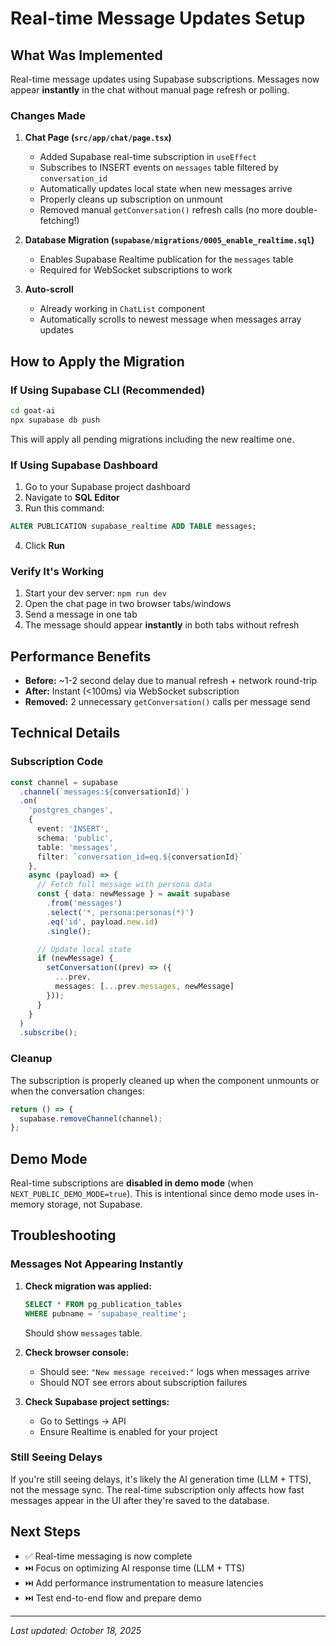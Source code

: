 # Real-time Message Updates Setup

## What Was Implemented

Real-time message updates using Supabase subscriptions. Messages now appear **instantly** in the chat without manual page refresh or polling.

### Changes Made

1. **Chat Page (`src/app/chat/page.tsx`)**
   - Added Supabase real-time subscription in `useEffect`
   - Subscribes to INSERT events on `messages` table filtered by `conversation_id`
   - Automatically updates local state when new messages arrive
   - Properly cleans up subscription on unmount
   - Removed manual `getConversation()` refresh calls (no more double-fetching!)

2. **Database Migration (`supabase/migrations/0005_enable_realtime.sql`)**
   - Enables Supabase Realtime publication for the `messages` table
   - Required for WebSocket subscriptions to work

3. **Auto-scroll**
   - Already working in `ChatList` component
   - Automatically scrolls to newest message when messages array updates

## How to Apply the Migration

### If Using Supabase CLI (Recommended)

```bash
cd goat-ai
npx supabase db push
```

This will apply all pending migrations including the new realtime one.

### If Using Supabase Dashboard

1. Go to your Supabase project dashboard
2. Navigate to **SQL Editor**
3. Run this command:

```sql
ALTER PUBLICATION supabase_realtime ADD TABLE messages;
```

4. Click **Run**

### Verify It's Working

1. Start your dev server: `npm run dev`
2. Open the chat page in two browser tabs/windows
3. Send a message in one tab
4. The message should appear **instantly** in both tabs without refresh

## Performance Benefits

- **Before:** ~1-2 second delay due to manual refresh + network round-trip
- **After:** Instant (<100ms) via WebSocket subscription
- **Removed:** 2 unnecessary `getConversation()` calls per message send

## Technical Details

### Subscription Code

```typescript
const channel = supabase
  .channel(`messages:${conversationId}`)
  .on(
    'postgres_changes',
    {
      event: 'INSERT',
      schema: 'public',
      table: 'messages',
      filter: `conversation_id=eq.${conversationId}`
    },
    async (payload) => {
      // Fetch full message with persona data
      const { data: newMessage } = await supabase
        .from('messages')
        .select('*, persona:personas(*)')
        .eq('id', payload.new.id)
        .single();

      // Update local state
      if (newMessage) {
        setConversation((prev) => ({
          ...prev,
          messages: [...prev.messages, newMessage]
        }));
      }
    }
  )
  .subscribe();
```

### Cleanup

The subscription is properly cleaned up when the component unmounts or when the conversation changes:

```typescript
return () => {
  supabase.removeChannel(channel);
};
```

## Demo Mode

Real-time subscriptions are **disabled in demo mode** (when `NEXT_PUBLIC_DEMO_MODE=true`). This is intentional since demo mode uses in-memory storage, not Supabase.

## Troubleshooting

### Messages Not Appearing Instantly

1. **Check migration was applied:**
   ```sql
   SELECT * FROM pg_publication_tables 
   WHERE pubname = 'supabase_realtime';
   ```
   Should show `messages` table.

2. **Check browser console:**
   - Should see: `"New message received:"` logs when messages arrive
   - Should NOT see errors about subscription failures

3. **Check Supabase project settings:**
   - Go to Settings → API
   - Ensure Realtime is enabled for your project

### Still Seeing Delays

If you're still seeing delays, it's likely the AI generation time (LLM + TTS), not the message sync. The real-time subscription only affects how fast messages appear in the UI after they're saved to the database.

## Next Steps

- ✅ Real-time messaging is now complete
- ⏭️ Focus on optimizing AI response time (LLM + TTS)
- ⏭️ Add performance instrumentation to measure latencies
- ⏭️ Test end-to-end flow and prepare demo

---

*Last updated: October 18, 2025*

